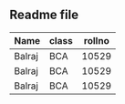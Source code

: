 ## Readme file 
  |Name|class|rollno|
  |-|-|-|
  |Balraj|BCA|10529|
  |Balraj|BCA|10529|
  |Balraj|BCA|10529|
